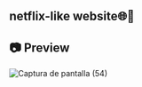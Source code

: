## netflix-like website🌐🚀


  ## 📷 Preview
![Captura de pantalla (54)](https://user-images.githubusercontent.com/46753453/86318217-91be4d80-bbee-11ea-9856-882c68343538.png)
